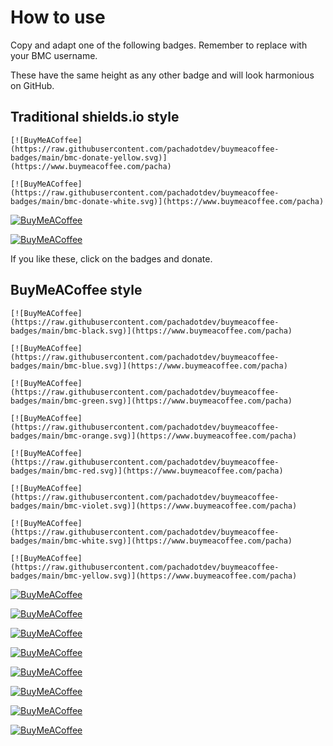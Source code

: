 # How to use

Copy and adapt one of the following badges. Remember to replace with your BMC username.

These have the same height as any other badge and will look harmonious on GitHub.

## Traditional shields.io style

```
[![BuyMeACoffee](https://raw.githubusercontent.com/pachadotdev/buymeacoffee-badges/main/bmc-donate-yellow.svg)](https://www.buymeacoffee.com/pacha)

[![BuyMeACoffee](https://raw.githubusercontent.com/pachadotdev/buymeacoffee-badges/main/bmc-donate-white.svg)](https://www.buymeacoffee.com/pacha)
```

[![BuyMeACoffee](https://raw.githubusercontent.com/pachadotdev/buymeacoffee-badges/main/bmc-donate-yellow.svg)](https://www.buymeacoffee.com/pacha)

[![BuyMeACoffee](https://raw.githubusercontent.com/pachadotdev/buymeacoffee-badges/main/bmc-donate-white.svg)](https://www.buymeacoffee.com/pacha)

If you like these, click on the badges and donate.

## BuyMeACoffee style

```
[![BuyMeACoffee](https://raw.githubusercontent.com/pachadotdev/buymeacoffee-badges/main/bmc-black.svg)](https://www.buymeacoffee.com/pacha)

[![BuyMeACoffee](https://raw.githubusercontent.com/pachadotdev/buymeacoffee-badges/main/bmc-blue.svg)](https://www.buymeacoffee.com/pacha)

[![BuyMeACoffee](https://raw.githubusercontent.com/pachadotdev/buymeacoffee-badges/main/bmc-green.svg)](https://www.buymeacoffee.com/pacha)

[![BuyMeACoffee](https://raw.githubusercontent.com/pachadotdev/buymeacoffee-badges/main/bmc-orange.svg)](https://www.buymeacoffee.com/pacha)

[![BuyMeACoffee](https://raw.githubusercontent.com/pachadotdev/buymeacoffee-badges/main/bmc-red.svg)](https://www.buymeacoffee.com/pacha)

[![BuyMeACoffee](https://raw.githubusercontent.com/pachadotdev/buymeacoffee-badges/main/bmc-violet.svg)](https://www.buymeacoffee.com/pacha)

[![BuyMeACoffee](https://raw.githubusercontent.com/pachadotdev/buymeacoffee-badges/main/bmc-white.svg)](https://www.buymeacoffee.com/pacha)

[![BuyMeACoffee](https://raw.githubusercontent.com/pachadotdev/buymeacoffee-badges/main/bmc-yellow.svg)](https://www.buymeacoffee.com/pacha)
```

[![BuyMeACoffee](https://raw.githubusercontent.com/pachadotdev/buymeacoffee-badges/main/bmc-black.svg)](https://www.buymeacoffee.com/pacha)

[![BuyMeACoffee](https://raw.githubusercontent.com/pachadotdev/buymeacoffee-badges/main/bmc-blue.svg)](https://www.buymeacoffee.com/pacha)

[![BuyMeACoffee](https://raw.githubusercontent.com/pachadotdev/buymeacoffee-badges/main/bmc-green.svg)](https://www.buymeacoffee.com/pacha)

[![BuyMeACoffee](https://raw.githubusercontent.com/pachadotdev/buymeacoffee-badges/main/bmc-orange.svg)](https://www.buymeacoffee.com/pacha)

[![BuyMeACoffee](https://raw.githubusercontent.com/pachadotdev/buymeacoffee-badges/main/bmc-red.svg)](https://www.buymeacoffee.com/pacha)

[![BuyMeACoffee](https://raw.githubusercontent.com/pachadotdev/buymeacoffee-badges/main/bmc-violet.svg)](https://www.buymeacoffee.com/pacha)

[![BuyMeACoffee](https://raw.githubusercontent.com/pachadotdev/buymeacoffee-badges/main/bmc-white.svg)](https://www.buymeacoffee.com/pacha)

[![BuyMeACoffee](https://raw.githubusercontent.com/pachadotdev/buymeacoffee-badges/main/bmc-yellow.svg)](https://www.buymeacoffee.com/pacha)
